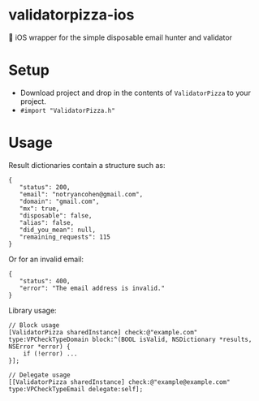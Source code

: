 # validatorpizza-ios
🍕 iOS wrapper for the simple disposable email hunter and validator

# Setup
* Download project and drop in the contents of `ValidatorPizza` to your project.
* `#import "ValidatorPizza.h"`

# Usage
Result dictionaries contain a structure such as:
```
{
   "status": 200,
   "email": "notryancohen@gmail.com",
   "domain": "gmail.com",
   "mx": true,
   "disposable": false,
   "alias": false,
   "did_you_mean": null,
   "remaining_requests": 115
}
```
Or for an invalid email:
```
{
   "status": 400,
   "error": "The email address is invalid."
}
```

Library usage:
```
// Block usage
[ValidatorPizza sharedInstance] check:@"example.com" type:VPCheckTypeDomain block:^(BOOL isValid, NSDictionary *results, NSError *error) {
    if (!error) ...
}];

// Delegate usage
[[ValidatorPizza sharedInstance] check:@"example@example.com" type:VPCheckTypeEmail delegate:self];
```
